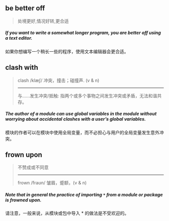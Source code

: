 ## be better off

> 处境更好,情况好转,更合适

##### If you want to write a somewhat longer program, you **are better off** using a text editor.

如果你想编写一个稍长一些的程序，使用文本编辑器会更合适。

## clash with

> clash /klæʃ/ 冲突，撞击；碰撞声. (v & n)
>
> ---
>
> 与……发生冲突/抵触: 指两个或多个事物之间发生冲突或矛盾，无法和谐共存。

##### The author of a module can use global variables in the module without worrying about accidental **clashes with** a user’s global variables.

模块的作者可以在模块中使用全局变量，而不必担心与用户的全局变量发生意外冲突。

## frown upon

> 不赞成或不同意
>
> ---
>
> frown /fraʊn/ 皱眉，蹙额，(v & n)

##### Note that in general the practice of importing `*` from a module or package is **frowned upon.**

请注意，一般来说，从模块或包中导入 * 的做法是不受欢迎的。 

